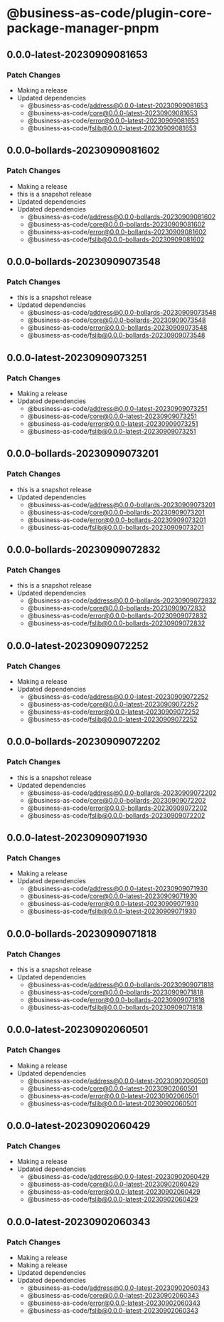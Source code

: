 # @business-as-code/plugin-core-package-manager-pnpm

## 0.0.0-latest-20230909081653

### Patch Changes

- Making a release
- Updated dependencies
  - @business-as-code/address@0.0.0-latest-20230909081653
  - @business-as-code/core@0.0.0-latest-20230909081653
  - @business-as-code/error@0.0.0-latest-20230909081653
  - @business-as-code/fslib@0.0.0-latest-20230909081653

## 0.0.0-bollards-20230909081602

### Patch Changes

- Making a release
- this is a snapshot release
- Updated dependencies
- Updated dependencies
  - @business-as-code/address@0.0.0-bollards-20230909081602
  - @business-as-code/core@0.0.0-bollards-20230909081602
  - @business-as-code/error@0.0.0-bollards-20230909081602
  - @business-as-code/fslib@0.0.0-bollards-20230909081602

## 0.0.0-bollards-20230909073548

### Patch Changes

- this is a snapshot release
- Updated dependencies
  - @business-as-code/address@0.0.0-bollards-20230909073548
  - @business-as-code/core@0.0.0-bollards-20230909073548
  - @business-as-code/error@0.0.0-bollards-20230909073548
  - @business-as-code/fslib@0.0.0-bollards-20230909073548

## 0.0.0-latest-20230909073251

### Patch Changes

- Making a release
- Updated dependencies
  - @business-as-code/address@0.0.0-latest-20230909073251
  - @business-as-code/core@0.0.0-latest-20230909073251
  - @business-as-code/error@0.0.0-latest-20230909073251
  - @business-as-code/fslib@0.0.0-latest-20230909073251

## 0.0.0-bollards-20230909073201

### Patch Changes

- this is a snapshot release
- Updated dependencies
  - @business-as-code/address@0.0.0-bollards-20230909073201
  - @business-as-code/core@0.0.0-bollards-20230909073201
  - @business-as-code/error@0.0.0-bollards-20230909073201
  - @business-as-code/fslib@0.0.0-bollards-20230909073201

## 0.0.0-bollards-20230909072832

### Patch Changes

- this is a snapshot release
- Updated dependencies
  - @business-as-code/address@0.0.0-bollards-20230909072832
  - @business-as-code/core@0.0.0-bollards-20230909072832
  - @business-as-code/error@0.0.0-bollards-20230909072832
  - @business-as-code/fslib@0.0.0-bollards-20230909072832

## 0.0.0-latest-20230909072252

### Patch Changes

- Making a release
- Updated dependencies
  - @business-as-code/address@0.0.0-latest-20230909072252
  - @business-as-code/core@0.0.0-latest-20230909072252
  - @business-as-code/error@0.0.0-latest-20230909072252
  - @business-as-code/fslib@0.0.0-latest-20230909072252

## 0.0.0-bollards-20230909072202

### Patch Changes

- this is a snapshot release
- Updated dependencies
  - @business-as-code/address@0.0.0-bollards-20230909072202
  - @business-as-code/core@0.0.0-bollards-20230909072202
  - @business-as-code/error@0.0.0-bollards-20230909072202
  - @business-as-code/fslib@0.0.0-bollards-20230909072202

## 0.0.0-latest-20230909071930

### Patch Changes

- Making a release
- Updated dependencies
  - @business-as-code/address@0.0.0-latest-20230909071930
  - @business-as-code/core@0.0.0-latest-20230909071930
  - @business-as-code/error@0.0.0-latest-20230909071930
  - @business-as-code/fslib@0.0.0-latest-20230909071930

## 0.0.0-bollards-20230909071818

### Patch Changes

- this is a snapshot release
- Updated dependencies
  - @business-as-code/address@0.0.0-bollards-20230909071818
  - @business-as-code/core@0.0.0-bollards-20230909071818
  - @business-as-code/error@0.0.0-bollards-20230909071818
  - @business-as-code/fslib@0.0.0-bollards-20230909071818

## 0.0.0-latest-20230902060501

### Patch Changes

- Making a release
- Updated dependencies
  - @business-as-code/address@0.0.0-latest-20230902060501
  - @business-as-code/core@0.0.0-latest-20230902060501
  - @business-as-code/error@0.0.0-latest-20230902060501
  - @business-as-code/fslib@0.0.0-latest-20230902060501

## 0.0.0-latest-20230902060429

### Patch Changes

- Making a release
- Updated dependencies
  - @business-as-code/address@0.0.0-latest-20230902060429
  - @business-as-code/core@0.0.0-latest-20230902060429
  - @business-as-code/error@0.0.0-latest-20230902060429
  - @business-as-code/fslib@0.0.0-latest-20230902060429

## 0.0.0-latest-20230902060343

### Patch Changes

- Making a release
- Making a release
- Updated dependencies
- Updated dependencies
  - @business-as-code/address@0.0.0-latest-20230902060343
  - @business-as-code/core@0.0.0-latest-20230902060343
  - @business-as-code/error@0.0.0-latest-20230902060343
  - @business-as-code/fslib@0.0.0-latest-20230902060343
